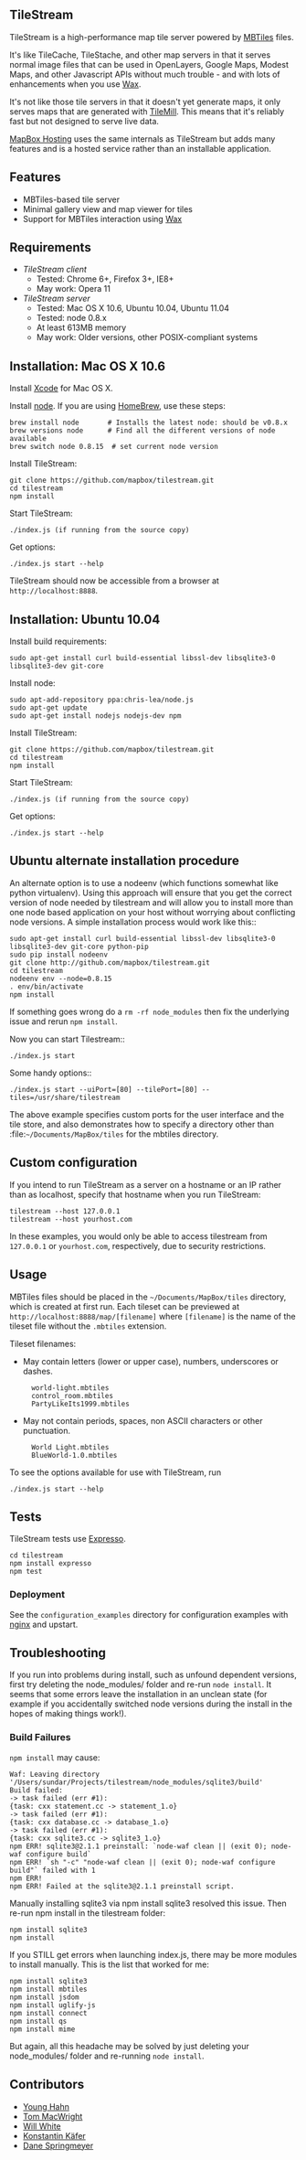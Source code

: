 TileStream
----------
TileStream is a high-performance map tile server powered by [MBTiles][1] files.

It's like TileCache, TileStache, and other map servers in that it serves normal
image files that can be used in OpenLayers, Google Maps, Modest Maps, and other
Javascript APIs without much trouble - and with lots of enhancements when you
use [Wax](http://mapbox.com/wax/).

It's not like those tile servers in that it doesn't yet generate maps, it only
serves maps that are generated with [TileMill](http://mapbox.com/tilemill).
This means that it's reliably fast but not designed to serve live data.

[MapBox Hosting](http://mapbox.com/hosting/) uses the same internals as
TileStream but adds many features and is a hosted service rather than an
installable application.


Features
--------
- MBTiles-based tile server
- Minimal gallery view and map viewer for tiles
- Support for MBTiles interaction using [Wax][2]


Requirements
------------
- *TileStream client*
  - Tested: Chrome 6+, Firefox 3+, IE8+
  - May work: Opera 11
- *TileStream server*
  - Tested: Mac OS X 10.6, Ubuntu 10.04, Ubuntu 11.04
  - Tested: node 0.8.x
  - At least 613MB memory
  - May work: Older versions, other POSIX-compliant systems


Installation: Mac OS X 10.6
---------------------------
Install [Xcode][3] for Mac OS X.

Install [node][4]. If you are using [HomeBrew][12], use these steps:

    brew install node       # Installs the latest node: should be v0.8.x
    brew versions node      # Find all the different versions of node available
    brew switch node 0.8.15  # set current node version


Install TileStream:

    git clone https://github.com/mapbox/tilestream.git
    cd tilestream
    npm install

Start TileStream:

    ./index.js (if running from the source copy)

Get options:

    ./index.js start --help

TileStream should now be accessible from a browser at `http://localhost:8888`.


Installation: Ubuntu 10.04
--------------------------
Install build requirements:

    sudo apt-get install curl build-essential libssl-dev libsqlite3-0 libsqlite3-dev git-core

Install node:

    sudo apt-add-repository ppa:chris-lea/node.js
    sudo apt-get update
    sudo apt-get install nodejs nodejs-dev npm

Install TileStream:

    git clone https://github.com/mapbox/tilestream.git
    cd tilestream
    npm install

Start TileStream:

    ./index.js (if running from the source copy)

Get options:

    ./index.js start --help
    

Ubuntu alternate installation procedure
---------------------------------------

An alternate option is to use a nodeenv (which functions somewhat like python virtualenv). Using
this approach will ensure that you get the correct version of node needed by tilestream and 
will allow you to install more than one node based application on your host without worrying
about conflicting node versions. A simple installation process would work like this::
    
    sudo apt-get install curl build-essential libssl-dev libsqlite3-0 libsqlite3-dev git-core python-pip
    sudo pip install nodeenv
    git clone http://github.com/mapbox/tilestream.git
    cd tilestream
    nodeenv env --node=0.8.15
    . env/bin/activate
    npm install
    

If something goes wrong do a  ```rm -rf node_modules``` then fix the underlying issue 
and rerun ```npm install```.

Now you can start Tilestream::
    
    ./index.js start

Some handy options::
    
    ./index.js start --uiPort=[80] --tilePort=[80] --tiles=/usr/share/tilestream

The above example specifies custom ports for the user interface and the tile store, and
also demonstrates how to specify a directory other than :file:`~/Documents/MapBox/tiles`
for the mbtiles directory.


Custom configuration
--------------------

If you intend to run TileStream as a server on a hostname or an IP rather than
as localhost, specify that hostname when you run TileStream:

    tilestream --host 127.0.0.1
    tilestream --host yourhost.com


In these examples, you would only be able to access tilestream from `127.0.0.1`
or `yourhost.com`, respectively, due to security restrictions.


Usage
-----
MBTiles files should be placed in the `~/Documents/MapBox/tiles` directory,
which is created at first run. Each tileset can be previewed at
`http://localhost:8888/map/[filename]` where `[filename]` is the name of the
tileset file without the `.mbtiles` extension.

Tileset filenames:

- May contain letters (lower or upper case), numbers, underscores or dashes.

        world-light.mbtiles
        control_room.mbtiles
        PartyLikeIts1999.mbtiles

- May not contain periods, spaces, non ASCII characters or other punctuation.

        World Light.mbtiles
        BlueWorld-1.0.mbtiles

To see the options available for use with TileStream, run

    ./index.js start --help


Tests
-----
TileStream tests use [Expresso][6].

    cd tilestream
    npm install expresso
    npm test


### Deployment

See the `configuration_examples` directory for configuration examples with
[nginx](http://nginx.net) and upstart.


Troubleshooting
---------------

If you run into problems during install, such as unfound dependent versions, first try deleting the node_modules/ folder and re-run `node install`. It seems that some errors leave the installation in an unclean state (for example if you accidentally switched node versions during the install in the hopes of making things work!).

### Build Failures

`npm install` may cause:

    Waf: Leaving directory '/Users/sundar/Projects/tilestream/node_modules/sqlite3/build'
    Build failed:
    -> task failed (err #1):
    {task: cxx statement.cc -> statement_1.o}
    -> task failed (err #1):
    {task: cxx database.cc -> database_1.o}
    -> task failed (err #1):
    {task: cxx sqlite3.cc -> sqlite3_1.o}
    npm ERR! sqlite3@2.1.1 preinstall: `node-waf clean || (exit 0); node-waf configure build`
    npm ERR! `sh "-c" "node-waf clean || (exit 0); node-waf configure build"` failed with 1
    npm ERR!
    npm ERR! Failed at the sqlite3@2.1.1 preinstall script.

Manually installing sqlite3 via npm install sqlite3 resolved this issue. Then re-run npm install in the tilestream folder:

    npm install sqlite3
    npm install

If you STILL get errors when launching index.js, there may be more modules to install manually. This is the list that worked for me:

    npm install sqlite3
    npm install mbtiles
    npm install jsdom
    npm install uglify-js
    npm install connect
    npm install qs
    npm install mime

But again, all this headache may be solved by just deleting your node_modules/ folder and re-running `node install`.

Contributors
------------
- [Young Hahn][7]
- [Tom MacWright][8]
- [Will White][9]
- [Konstantin Käfer][10]
- [Dane Springmeyer][11]


[1]:http://mbtiles.org
[2]:https://github.com/mapbox/wax
[3]:http://developer.apple.com/technologies/tools/xcode.html
[4]:https://github.com/joyent/node/wiki/Installation
[5]:http://npmjs.org/
[6]:http://visionmedia.github.com/expresso
[7]:https://github.com/yhahn
[8]:https://github.com/tmcw
[9]:https://github.com/willwhite
[10]:https://github.com/kkaefer
[11]:https://github.com/springmeyer
[12]:https://github.com/mxcl/homebrew

